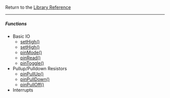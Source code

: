 Return to the [Library Reference](LibraryReference.md)


---

##### Functions #####
  * Basic IO
    * [setHigh()](setHigh.md)
    * [setHigh()](setLow.md)
    * [pinMode()](pinMode.md)
    * [pinRead()](pinRead.md)
    * [pinToggle()](pinToggle.md)
  * Pullup/Pulldown Resistors
    * [pinPullUp()](pinPullUp.md)
    * [pinPullDown()](pinPullDown.md)
    * [pinPullOff()](pinPullOff.md)
  * Interrupts
